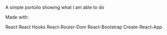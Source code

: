 A simple portolio showing what I am able to do

Made with:

React
React Hooks
React-Router-Dom
React-Bootstrap
Create-React-App